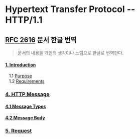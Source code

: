 # Hypertext Transfer Protocol -- HTTP/1.1 

## [RFC 2616](https://tools.ietf.org/html/rfc2616) 문서 한글 번역

> 문서의 내용을 개인의 생각이나 느낌으로 한글로 번역한다.

#### [1. Introduction]()

&nbsp;&nbsp;&nbsp;1.1 [Purpose]()<br>
&nbsp;&nbsp;&nbsp;1.2 [Requirements]()<br>

### [4. HTTP Message](https://github.com/Study-Java-Together/study-http/blob/master/rfc-2616-HTTP1.1/ko/4.%20HTTP%20Message.md#4-http-message)
#### [4.1 Message Types](https://github.com/Study-Java-Together/study-http/blob/master/rfc-2616-HTTP1.1/ko/4.%20HTTP%20Message.md#41-message-types)
#### [4.2 Message Body](https://github.com/Study-Java-Together/study-http/blob/master/rfc-2616-HTTP1.1/ko/4.%20HTTP%20Message.md#42-message-headers)

### [5. Request](https://github.com/Study-Java-Together/study-http/blob/master/rfc-2616-HTTP1.1/ko/5.%20Request.md)
